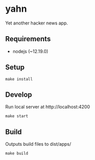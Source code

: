 # yahn

Yet another hacker news app.

## Requirements

- nodejs (~12.19.0)

## Setup

```
make install
```

## Develop

Run local server at http://localhost:4200

```
make start
```

## Build

Outputs build files to dist/apps/

```
make build
```
